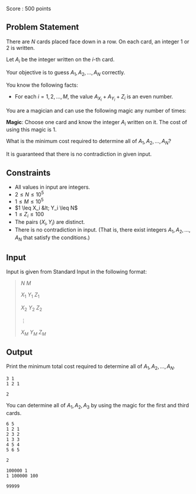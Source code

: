 Score : $500$ points

## Problem Statement

There are $N$ cards placed face down in a row. On each card, an integer $1$ or $2$ is written.

Let $A_i$ be the integer written on the $i$-th card.

Your objective is to guess $A_1, A_2, ..., A_N$ correctly.

You know the following facts:

- For each $i = 1, 2, ..., M$, the value $A_{X_i} + A_{Y_i} + Z_i$ is an even number.

You are a magician and can use the following magic any number of times:

**Magic**: Choose one card and know the integer $A_i$ written on it. The cost of using this magic is $1$.

What is the minimum cost required to determine all of $A_1, A_2, ..., A_N$?

It is guaranteed that there is no contradiction in given input.

## Constraints

- All values in input are integers.
- $2 \leq N \leq 10^5$
- $1 \leq M \leq 10^5$
- $1 \leq X_i &lt; Y_i \leq N$
- $1 \leq Z_i \leq 100$
- The pairs $(X_i, Y_i)$ are distinct.
- There is no contradiction in input. (That is, there exist integers $A_1, A_2, ..., A_N$ that satisfy the conditions.)

## Input

Input is given from Standard Input in the following format:

> $N$ $M$
> 
> $X_1$ $Y_1$ $Z_1$
> 
> $X_2$ $Y_2$ $Z_2$
> 
> $\vdots$
> 
> $X_M$ $Y_M$ $Z_M$

## Output

Print the minimum total cost required to determine all of $A_1, A_2, ..., A_N$.

```input1
3 1
1 2 1
```

```output1
2
```

You can determine all of $A_1, A_2, A_3$ by using the magic for the first and third cards.

```input2
6 5
1 2 1
2 3 2
1 3 3
4 5 4
5 6 5
```

```output2
2
```

```input3
100000 1
1 100000 100
```

```output3
99999
```